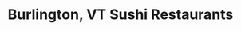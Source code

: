 ---
layout: city
title: Burlington, VT Sushi Restaurants
permalink: /vermont/burlington/
stateAbbr: VT
stateName: Vermont
cityName: Burlington

---
